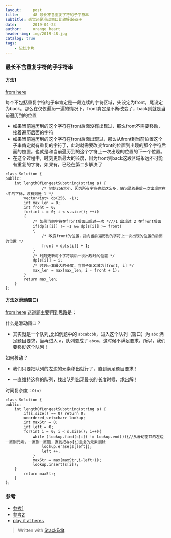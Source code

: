 ```yaml
---
layout:     post
title:      48 最长不含重复字符的子字符串
subtitle: 感觉还是滑动窗口比较好de亚子
date:       2019-04-23
author:     orange_heart
header-img: img/2019-48.jpg
catalog: true
tags:
    - 记忆卡片
---
```


###   最长不含重复字符的子字符串



####  方法1
[from here ](https://blog.csdn.net/sinat_35261315/article/details/78241863)

每个不包括重复字符的子串肯定是一段连续的字符区域，头设定为front，尾设定为back。那么在仅仅遍历一遍的情况下，front肯定是不断改变了，back则就是当前遍历到的位置

- 如果当前遍历到的这个字符在front后面没有出现过，那么front不需要移动，接着遍历后面的字符
- 如果当前遍历到的这个字符在front后面出现过，那么从front到当前位置这个子串肯定就有重复的字符了，此时就需要改变front的位置到出现的那个字符后面的位置。也就是和当前遍历到的这个字符上一次出现的位置的下一个位置。
- 在这个过程中，时刻更新最大的长度，因为front到back这段区域永远不可能有重复的字符，如果有，已经在第二步解决了

```objk
class Solution {
public:
    int lengthOfLongestSubstring(string s) {
                /* 初始256大小，因为所有字符也就这么多，值记录着最后一次出现时在s中的下标，没有则是-1 */
        vector<int> dp(256, -1);
        int max_len = 0;
        int front = 0;
        for(int i = 0; i < s.size(); ++i)
        {
            /* 如果当前字符在front后面出现过一次 *///1 出现过 2 在front后面
            if(dp[s[i]] != -1 && dp[s[i]] >= front)
            {
                /* 改变front的位置，指向当前遍历到的字符上一次出现的位置的后面的位置 */
                front = dp[s[i]] + 1;
            }
            /* 时刻更新每个字符最后一次出现时的位置 */
            dp[s[i]] = i;
            /* 时刻计算最大的长度，当前子串区域为[front, i] */
            max_len = max(max_len, i - front + 1);
        }
        return max_len;
    }
};
```

#### 方法2(滑动窗口)
[from here](https://leetcode-cn.com/problems/two-sum/solution/hua-dong-chuang-kou-by-powcai/)
这道题主要用到思路是：

什么是滑动窗口？

- 其实就是一个队列,比如例题中的 `abcabcbb`，进入这个队列（窗口）为 `abc` 满足题目要求，当再进入 a，队列变成了 `abca`，这时候不满足要求。所以，我们要移动这个队列！

如何移动？

- 我们只要把队列的左边的元素移出就行了，直到满足题目要求！

- 一直维持这样的队列，找出队列出现最长的长度时候，求出解！

时间复杂度：`O(n)`



```objk
class Solution {
public:
    int lengthOfLongestSubstring(string s) {
        if(s.size() == 0) return 0;
        unordered_set<char> lookup;
        int maxStr = 0;
        int left = 0;
        for(int i = 0; i < s.size(); i++){
            while (lookup.find(s[i]) != lookup.end()){//从滑动窗口的左边一直删元素，一直删一直删，直到把与s[i]重复的元素删除
                lookup.erase(s[left]);
                left ++;
            }
            maxStr = max(maxStr,i-left+1);
            lookup.insert(s[i]);
    }
        return maxStr; 
    }
};
```

### 参考

- [参考1](https://github.com/zhedahht/CodingInterviewChinese2)
- [参考2](https://github.com/gatieme/CodingInterviews)
- [play it at here~](https://leetcode-cn.com/problems/longest-substring-without-repeating-characters/submissions/)



> Written with [StackEdit](https://stackedit.io/).

<head>
    <script src="https://cdn.mathjax.org/mathjax/latest/MathJax.js?config=TeX-AMS-MML_HTMLorMML" type="text/javascript"></script>
    <script type="text/x-mathjax-config">
        MathJax.Hub.Config({
            tex2jax: {
            skipTags: ['script', 'noscript', 'style', 'textarea', 'pre'],
            inlineMath: [['$','$']]
            }
        });
    </script>
</head>
<!--stackedit_data:
eyJoaXN0b3J5IjpbMzAyMjk5MzU5LC01MzM1MTAxMzksMTgwOD
A0MjM5OSwtMTcyODI0NTkxNywtNzM0MjI4MTE2XX0=
-->